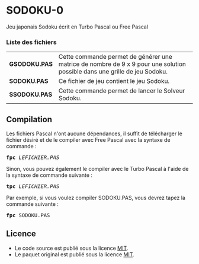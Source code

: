 # SODOKU-0
Jeu japonais Sodoku écrit en Turbo Pascal ou Free Pascal

<h3>Liste des fichiers</h3>

<table>
   <tr>
	<td><b>GSODOKU.PAS</b></td>
	<td>Cette commande permet de générer une matrice de nombre de 9 x 9 pour une solution possible dans une grille de jeu Sodoku.</td>
  </tr>
  <tr>
    <td><b>SODOKU.PAS</b></td>
    <td>Ce fichier de jeu contient le jeu Sodoku.</td>
  </tr>
  <tr>
     <td><b>SSODOKU.PAS</b></td>
     <td>Cette commande permet de lancer le Solveur Sodoku.</td>
  </tr>
</table>

<h2>Compilation</h2>
	
Les fichiers Pascal n'ont aucune dépendances, il suffit de télécharger le fichier désiré et de le compiler avec Free Pascal avec la syntaxe de commande  :

<pre><b>fpc</b> <i>LEFICHIER.PAS</i></pre>
	
Sinon, vous pouvez également le compiler avec le Turbo Pascal à l'aide de la syntaxe de commande suivante :	

<pre><b>tpc</b> <i>LEFICHIER.PAS</i></pre>
	
Par exemple, si vous voulez compiler SODOKU.PAS, vous devrez tapez la commande suivante :

<pre><b>fpc</b> SODOKU.PAS</pre>

<h2>Licence</h2>
<ul>
 <li>Le code source est publié sous la licence <a href="https://github.com/gladir/SODOKU-0/blob/master/LICENSE">MIT</a>.</li>
 <li>Le paquet original est publié sous la licence <a href="https://github.com/gladir/SODOKU-0/blob/master/LICENSE">MIT</a>.</li>
</ul>

